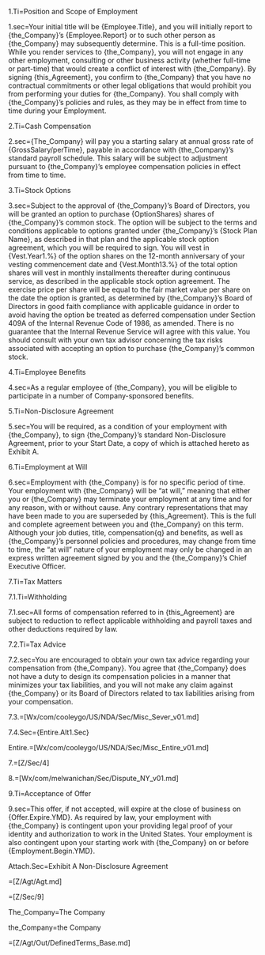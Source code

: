 1.Ti=Position and Scope of Employment

1.sec=Your initial title will be {Employee.Title}, and you will initially report to {the_Company}’s {Employee.Report} or to such other person as {the_Company} may subsequently determine.  This is a full-time position.  While you render services to {the_Company}, you will not engage in any other employment, consulting or other business activity (whether full-time or part-time) that would create a conflict of interest with {the_Company}.  By signing {this_Agreement}, you confirm to {the_Company} that you have no contractual commitments or other legal obligations that would prohibit you from performing your duties for {the_Company}. You shall comply with {the_Company}’s policies and rules, as they may be in effect from time to time during your Employment.

2.Ti=Cash Compensation

2.sec={The_Company} will pay you a starting salary at annual gross rate of {GrossSalary/perTime}, payable in accordance with {the_Company}’s standard payroll schedule.  This salary will be subject to adjustment pursuant to {the_Company}’s employee compensation policies in effect from time to time.

3.Ti=Stock Options

3.sec=Subject to the approval of {the_Company}’s Board of Directors, you will be granted an option to purchase {OptionShares} shares of {the_Company}’s common stock.  The option will be subject to the terms and conditions applicable to options granted under {the_Company}’s {Stock Plan Name}, as described in that plan and the applicable stock option agreement, which you will be required to sign.  You will vest in {Vest.Year1.%} of the option shares on the 12-month anniversary of your vesting commencement date and {Vest.Month13.%} of the total option shares will vest in monthly installments thereafter during continuous service, as described in the applicable stock option agreement.  The exercise price per share will be equal to the fair market value per share on the date the option is granted, as determined by {the_Company}’s Board of Directors in good faith compliance with applicable guidance in order to avoid having the option be treated as deferred compensation under Section 409A of the Internal Revenue Code of 1986, as amended.  There is no guarantee that the Internal Revenue Service will agree with this value.  You should consult with your own tax advisor concerning the tax risks associated with accepting an option to purchase {the_Company}’s common stock.

4.Ti=Employee Benefits

4.sec=As a regular employee of {the_Company}, you will be eligible to participate in a number of Company-sponsored benefits.  

5.Ti=Non-Disclosure  Agreement

5.sec=You will be required, as a condition of your employment with {the_Company}, to sign {the_Company}’s standard Non-Disclosure Agreement, prior to your Start Date, a copy of which is attached hereto as Exhibit A.

6.Ti=Employment at Will

6.sec=Employment with {the_Company} is for no specific period of time.  Your employment with {the_Company} will be “at will,” meaning that either you or {the_Company} may terminate your employment at any time and for any reason, with or without cause.  Any contrary representations that may have been made to you are superseded by {this_Agreement}.  This is the full and complete agreement between you and {the_Company} on this term.  Although your job duties, title, compensation{q} and benefits, as well as {the_Company}’s personnel policies and procedures, may change from time to time, the “at will” nature of your employment may only be changed in an express written agreement signed by you and the {the_Company}’s Chief Executive Officer. 

7.Ti=Tax Matters

7.1.Ti=Withholding

7.1.sec=All forms of compensation referred to in {this_Agreement} are subject to reduction to reflect applicable withholding and payroll taxes and other deductions required by law.


7.2.Ti=Tax Advice

7.2.sec=You are encouraged to obtain your own tax advice regarding your compensation from {the_Company}.  You agree that {the_Company} does not have a duty to design its compensation policies in a manner that minimizes your tax liabilities, and you will not make any claim against {the_Company} or its Board of Directors related to tax liabilities arising from your compensation.

7.3.=[Wx/com/cooleygo/US/NDA/Sec/Misc_Sever_v01.md]

7.4.Sec={Entire.Alt1.Sec}

Entire.=[Wx/com/cooleygo/US/NDA/Sec/Misc_Entire_v01.md]

7.=[Z/Sec/4]

8.=[Wx/com/melwanichan/Sec/Dispute_NY_v01.md]

9.Ti=Acceptance of Offer

9.sec=This offer, if not accepted, will expire at the close of business on {Offer.Expire.YMD}.  As required by law, your employment with {the_Company} is contingent upon your providing legal proof of your identity and authorization to work in the United States.  Your employment is also contingent upon your starting work with {the_Company} on or before {Employment.Begin.YMD}.

Attach.Sec=Exhibit A Non-Disclosure Agreement 

=[Z/Agt/Agt.md]

=[Z/Sec/9]

The_Company=The <font colore="green">Company</font>

the_Company=the <font colore="green">Company</font>

=[Z/Agt/Out/DefinedTerms_Base.md]
